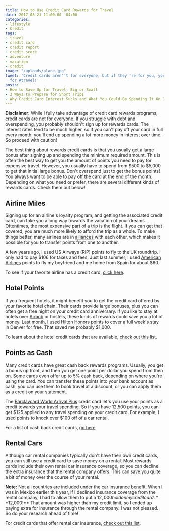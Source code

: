 ```yaml
---
title: How to Use Credit Card Rewards for Travel
date: 2017-08-21 11:00:00 -04:00
categories:
- lifestyle
- Credit
tags:
- travel
- credit card
- credit report
- credit score
- adventure
- vacation
- credit
image: "/uploads/plane.jpg"
tweet: 'Credit cards aren''t for everyone, but if they''re for you, you can use them
  for #travel!'
posts:
- How to Save Up for Travel, Big or Small
- 3 Ways to Prepare for Short Trips
- Why Credit Card Interest Sucks and What You Could Be Spending It On Instead
---
```


**Disclaimer:** While I fully take advantage of credit card rewards programs, credit cards are not for everyone. If you struggle with debt and overspending, you probably shouldn't sign up for rewards cards. The interest rates tend to be much higher, so if you can't pay off your card in full every month, you'll end up spending a lot more money in interest over time. So proceed with caution!

The best thing about rewards credit cards is that you usually get a large bonus after signing up and spending the minimum required amount. This is often the best way to get you the amount of points you need to pay for expensive travel. However, you usually have to spend from $500 to $5,000 to get that initial large bonus. Don't overspend just to get the bonus points! You always want to be able to pay off the card at the end of the month. Depending on what you need or prefer, there are several different kinds of rewards cards. Check them out below!

## Airline Miles

Signing up for an airline's loyalty program, and getting the associated credit card, can take you a long way towards the vacation of your dreams. Oftentimes, the most expensive part of a trip is the flight. If you can get that covered, you are much more likely to afford the trip as a whole. To make things better, many airlines are in [alliances](http://www.latimes.com/travel/la-tr-alliances-20160926-snap-story.html) with each other, which makes it possible for you to transfer points from one to another. 

A few years ago, I used US Airways (RIP) points to fly to the UK roundtrip. I only had to pay $106 for taxes and fees. Just last summer, I used [American Airlines](https://www.aa.com/i18n/aadvantage-program/aadvantage-program.jsp?anchorLocation=DirectURL&title=AAdvantage) points to fly my boyfriend and me home from Spain for about $60.

To see if your favorite airline has a credit card, [click here](https://www.nerdwallet.com/blog/top-credit-cards/nerdwallets-best-airline-credit-cards/).

## Hotel Points

If you frequent hotels, it might benefit you to get the credit card offered by your favorite hotel chain. Their cards provide large bonuses, plus you can often get a free night on your credit card anniversary. If you like to stay at hotels over [Airbnb](airbnb.com) or hostels, these kinds of rewards could save you a lot of money.  Last month, I used [Hilton Honors](http://hiltonhonors3.hilton.com/en/explore/points/index.html) points to cover a full week's stay in Denver for free. That saved me probably $1,000.

To learn about the hotel credit cards that are available, [check out this list](https://thepointsguy.com/guide/best-hotel-credit-cards/).

## Points as Cash

Many credit cards have great cash back rewards programs. Usually, you get a bonus up front, and then you get one point per dollar you spend from then on. Some cards even offer up to 5% cash back, depending on where you're using the card. You can transfer these points into your bank account as cash, you can use them to book travel at a discount, or you can apply them as a credit on your statement.

The [Barclaycard World Arrival Plus](https://home.barclaycardus.com/cards/barclaycard-arrival-plus-world-elite-mastercard.html) credit card let's you use your points as a credit towards your travel spending. So if you have 12,500 points, you can get $125 applied to any travel spending on your credit card. For example, I used points to knock over $100 off of a car rental.

For a list of cash back credit cards, [go here](https://www.creditkarma.com/credit-cards/cash-back-cards).

## Rental Cars

Although car rental companies typically don't have their own credit cards, you can still use a credit card to save money on a rental. Most rewards cards include their own rental car insurance coverage, so you can decline the extra insurance that the rental company offers. This can save you quite a bit of money over the course of your rental.

**Note:** Not all countries are included under the car insurance benefit. When I was in Mexico earlier this year, if I declined insurance coverage from the rental company, I had to allow them to put a $12,000 hold on my credit card. **$12,000!** That amount was higher than my credit limit, so I ended up paying extra for insurance through the rental company. I was not pleased. So do your research ahead of time!

For credit cards that offer rental car insurance, [check out this list](https://www.nerdwallet.com/blog/credit-card-benefits/rental-car-insurance/).